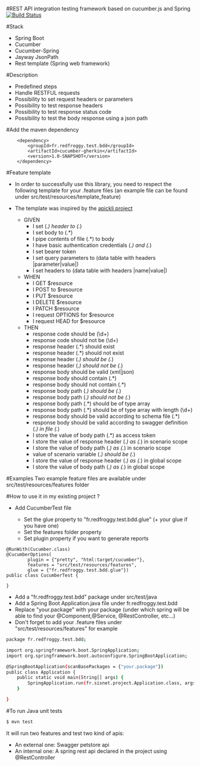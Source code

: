 #REST API integration testing framework based on cucumber.js and Spring [![Build Status](https://travis-ci.org/RedFroggy/spring-cucumber-rest-api.svg?branch=master)](https://travis-ci.org/RedFroggy/spring-cucumber-rest-api)

#Stack
- Spring Boot
- Cucumber
- Cucumber-Spring
- Jayway JsonPath
- Rest template (Spring web framework)

#Description
- Predefined steps
- Handle RESTFUL requests
- Possibility to set request headers or parameters
- Possibility to test response headers
- Possibility to test response status code
- Possibility to test the body response using a json path

#Add the maven dependency
```
    <dependency>
        <groupId>fr.redfroggy.test.bdd</groupId>
        <artifactId>cucumber-gherkin</artifactId>
        <version>1.0-SNAPSHOT</version>
    </dependency>
```

#Feature template
- In order to successfully use this library, you need to respect the following template for your .feature files
(an example file can be found under src/test/resources/template_feature)
- The template was inspired by the [apickli project](https://github.com/apickli/apickli)

  * GIVEN
    * I set (.*) header to (.*)
    * I set body to (.*)
    * I pipe contents of file (.*) to body
    * I have basic authentication credentials (.*) and (.*)
    * I set bearer token
    * I set query parameters to (data table with headers |parameter|value|)
    * I set headers to (data table with headers |name|value|)
  * WHEN
    * I GET $resource
    * I POST to $resource
    * I PUT $resource
    * I DELETE $resource
    * I PATCH $resource
    * I request OPTIONS for $resource
    * I request HEAD for $resource
  * THEN
    * response code should be (\d+)
    * response code should not be (\d+)
    * response header (.*) should exist
    * response header (.*) should not exist
    * response header (.*) should be (.*)
    * response header (.*) should not be (.*)
    * response body should be valid (xml|json)
    * response body should contain (.*)
    * response body should not contain (.*)
    * response body path (.*) should be (.*)
    * response body path (.*) should not be (.*)
    * response body path (.*) should be of type array
    * response body path (.*) should be of type array with length (\d+)
    * response body should be valid according to schema file (.*)
    * response body should be valid according to swagger definition (.*) in file (.*)
    * I store the value of body path (.*) as access token
    * I store the value of response header (.*) as (.*) in scenario scope
    * I store the value of body path (.*) as (.*) in scenario scope
    * value of scenario variable (.*) should be (.*)
    * I store the value of response header (.*) as (.*) in global scope
    * I store the value of body path (.*) as (.*) in global scope


#Examples
Two example feature files are available under src/test/resources/features folder

#How to use it in my existing project ?

- Add CucumberTest file

    * Set the glue property to  "fr.redfroggy.test.bdd.glue" (+ your glue if you have one)
    * Set the features folder property
    * Set plugin property if you want to generate reports

```
@RunWith(Cucumber.class)
@CucumberOptions(
        plugin = {"pretty", "html:target/cucumber"},
        features = "src/test/resources/features",
        glue = {"fr.redfroggy.test.bdd.glue"})
public class CucumberTest {

}
````

    
- Add a "fr.redfroggy.test.bdd" package under src/test/java
- Add a Spring Boot Application.java file under fr.redfroggy.test.bdd
- Replace "your.package" with your package (under which spring will be able to find your @Component,@Service,
@RestController, etc...)
- Don't forget to add your .feature files under "src/test/resources/features" for example
````bash
package fr.redfroggy.test.bdd;

import org.springframework.boot.SpringApplication;
import org.springframework.boot.autoconfigure.SpringBootApplication;

@SpringBootApplication(scanBasePackages = {"your.package"})
public class Application {
    public static void main(String[] args) {
        SpringApplication.run(fr.sisnet.project.Application.class, args);
    }

}

````


#To run Java unit tests
````bash
$ mvn test
````

It will run two features and test two kind of apis:
- An external one: Swagger petstore api
- An internal one: A spring rest api declared in the project using @RestController